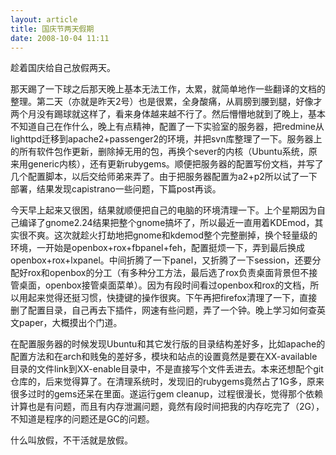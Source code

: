 ```yaml
--- 
layout: article
title: 国庆节两天假期
date: 2008-10-04 11:11
---
```

趁着国庆给自己放假两天。

那天踢了一下球之后那天晚上基本无法工作，太累，就简单地作一些翻译的文档的整理。第二天（亦就是昨天2号）也是很累，全身酸痛，从肩膀到腰到腿，好像才两个月没有踢球就这样了，看来身体越来越不行了。然后懵懵地就到了晚上，基本不知道自己在作什么，晚上有点精神，配置了一下实验室的服务器，把redmine从lighttpd迁移到apache2+passenger2的环境，并把svn库整理了一下。服务器上的所有软件包作更新，删除掉无用的包，再换个sever的内核（Ubuntu系统，原来用generic内核），还有更新rubygems。顺便把服务器的配置写份文档，并写了几个配置脚本，以后交给师弟来弄了。由于把服务器配置为a2+p2所以试了一下部署，结果发现capistrano一些问题，下篇post再谈。

今天早上起来又很困，结果就顺便把自己的电脑的环境清理一下。上个星期因为自己编译了gnome2.24结果把整个gnome搞坏了，所以最近一直用着KDEmod，其实很不爽。这次就趁火打劫地把gnome和kdemod整个完整删掉，换个轻量级的环境，一开始是openbox+rox+fbpanel+feh，配置挺烦一下，弄到最后换成openbox+rox+lxpanel。中间折腾了一下panel，又折腾了一下session，还要分配好rox和openbox的分工（有多种分工方法，最后选了rox负责桌面背景但不接管桌面，openbox接管桌面菜单）。因为有段时间看过openbox和rox的文档，所以用起来觉得还挺习惯，快捷键的操作很爽。下午再把firefox清理了一下，直接删了配置目录，自己再去下插件，网速有些问题，弄了一个钟。晚上学习如何查英文paper，大概摸出个门道。

在配置服务器的时候发现Ubuntu和其它发行版的目录结构差好多，比如apache的配置方法和在arch和贱兔的差好多，模块和站点的设置竟然是要在XX-available目录的文件link到XX-enable目录中，不是直接写个文件丢进去。本来还想配个git仓库的，后来觉得算了。在清理系统时，发现旧的rubygems竟然占了1G多，原来很多过时的gems还呆在里面。遂运行gem cleanup，过程很漫长，觉得那个依赖计算也是有问题，而且有内存泄漏问题，竟然有段时间把我的内存吃完了（2G），不知道是程序的问题还是GC的问题。

什么叫放假，不干活就是放假。
